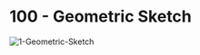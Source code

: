 # 100 - Geometric Sketch

![1-Geometric-Sketch](https://user-images.githubusercontent.com/12828104/129906281-1f20a9f8-8e6e-410b-b44c-f76f75e38320.png)
